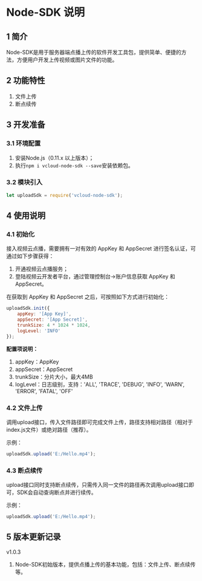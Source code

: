 # Node-SDK 说明
## 1 简介
Node-SDK是用于服务器端点播上传的软件开发工具包，提供简单、便捷的方法，方便用户开发上传视频或图片文件的功能。
## 2 功能特性
1. 文件上传
2. 断点续传

## 3 开发准备
### 3.1 环境配置
1. 安装Node.js（0.11.x 以上版本）；
2. 执行`npm i vcloud-node-sdk --save`安装依赖包。

### 3.2 模块引入
```js
let uploadSdk = require('vcloud-node-sdk');
```

## 4 使用说明
### 4.1 初始化
接入视频云点播，需要拥有一对有效的 AppKey 和 AppSecret 进行签名认证，可通过如下步骤获得：

1. 开通视频云点播服务；
2. 登陆视频云开发者平台，通过管理控制台->账户信息获取 AppKey 和 AppSecret。

在获取到 AppKey 和 AppSecret 之后，可按照如下方式进行初始化：

```js
uploadSdk.init({
    appKey: '[App Key]',
    appSecret: '[App Secret]',
    trunkSize: 4 * 1024 * 1024,
    logLevel: 'INFO'
});
```

**配置项说明：**

1. appKey：AppKey
2. appSecret：AppSecret
3. trunkSize：分片大小，最大4MB
4. logLevel：日志级别，支持：'ALL', 'TRACE', 'DEBUG', 'INFO', 'WARN', 'ERROR', 'FATAL', 'OFF'

### 4.2 文件上传
调用upload接口，传入文件路径即可完成文件上传，路径支持相对路径（相对于index.js文件）或绝对路径（推荐）。

示例：

```js
uploadSdk.upload('E:/Hello.mp4');
```
### 4.3 断点续传
upload接口同时支持断点续传，只需传入同一文件的路径再次调用upload接口即可，SDK会自动查询断点并进行续传。

示例：

```js
uploadSdk.upload('E:/Hello.mp4');
```
## 5 版本更新记录
v1.0.3

1. Node-SDK初始版本，提供点播上传的基本功能，包括：文件上传、断点续传等。